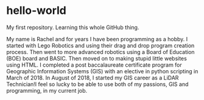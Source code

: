 # hello-world
My first repository. Learning this whole GitHub thing.

My name is Rachel and for years I have been programming as a hobby. I started with Lego Robotics and using their drag and drop program creation process. Then went to more advanced robotics using a Board of Education (BOE) board and BASIC. Then moved on to making stupid little websites using HTML. I completed a post baccalaureate certificate program for Geographic Information Systems (GIS) with an elective in python scripting in March of 2018. In August of 2018, I started my GIS career as a LiDAR Technician!I feel so lucky to be able to use both of my passions, GIS and programming, in my current job. 
